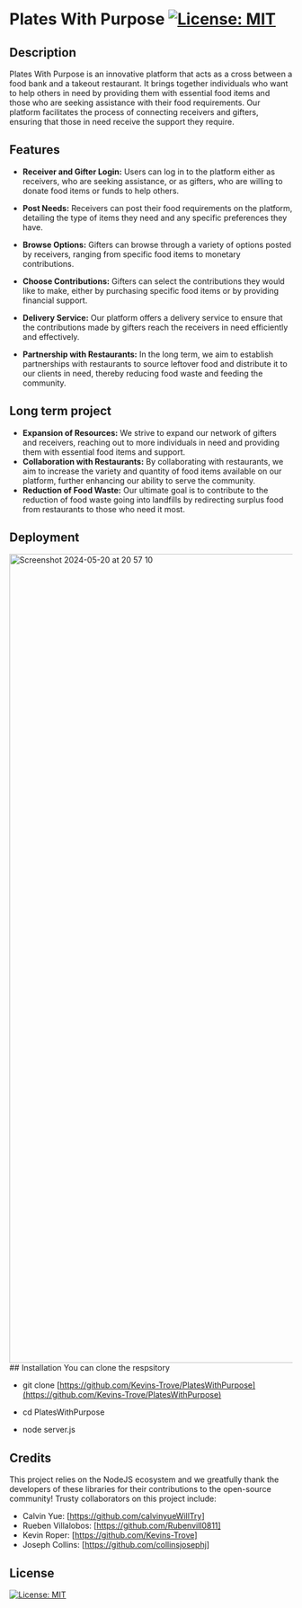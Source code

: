 # Plates With Purpose [![License: MIT](https://img.shields.io/badge/License-MIT-yellow.svg)](https://opensource.org/licenses/MIT)

## Description 
Plates With Purpose is an innovative platform that acts as a cross between a food bank and a takeout restaurant. It brings together individuals who want to help others in need by providing them with essential food items and those who are seeking assistance with their food requirements. Our platform facilitates the process of connecting receivers and gifters, ensuring that those in need receive the support they require.

## Features
 - **Receiver and Gifter Login:** Users can log in to the platform either as receivers, who are seeking assistance, or as gifters, who are willing to donate food items or funds to help others.

 - **Post Needs:** Receivers can post their food requirements on the platform, detailing the type of items they need and any specific preferences they have.

 - **Browse Options:** Gifters can browse through a variety of options posted by receivers, ranging from specific food items to monetary contributions.

 - **Choose Contributions:** Gifters can select the contributions they would like to make, either by purchasing specific food items or by providing financial support.

 - **Delivery Service:** Our platform offers a delivery service to ensure that the contributions made by gifters reach the receivers in need efficiently and effectively.

 - **Partnership with Restaurants:** In the long term, we aim to establish partnerships with restaurants to source leftover food and distribute it to our clients in need, thereby reducing food waste and feeding the community.
  
## Long term project
 - **Expansion of Resources:** We strive to expand our network of gifters and receivers, reaching out to more individuals in need and providing them with essential food items and support.
 - **Collaboration with Restaurants:** By collaborating with restaurants, we aim to increase the variety and quantity of food items available on our platform, further enhancing our ability to serve the community.
 - **Reduction of Food Waste:** Our ultimate goal is to contribute to the reduction of food waste going into landfills by redirecting surplus food from restaurants to those who need it most.
## Deployment
<img width="1440" alt="Screenshot 2024-05-20 at 20 57 10" src="https://github.com/Kevins-Trove/PlatesWithPurpose/assets/156174614/d90445b9-9b3c-4474-9a14-5e938f0ba315">
## Installation 
 You can clone the respsitory 

 - git clone [https://github.com/Kevins-Trove/PlatesWithPurpose](https://github.com/Kevins-Trove/PlatesWithPurpose)

 - cd PlatesWithPurpose

 - node server.js

## Credits 
  
  This project relies on the NodeJS ecosystem and we greatfully thank the developers of these libraries for their contributions to the open-source community! 
  Trusty collaborators on this project include:
 - Calvin Yue: [https://github.com/calvinyueWillTry]
 - Rueben Villalobos: [https://github.com/Rubenvill0811]
 - Kevin Roper: [https://github.com/Kevins-Trove]
 - Joseph Collins: [https://github.com/collinsjosephj]

## License 
 [![License: MIT](https://img.shields.io/badge/License-MIT-yellow.svg)](https://opensource.org/licenses/MIT) 
